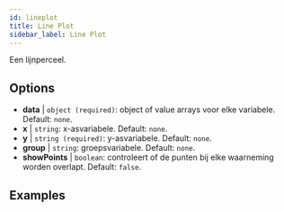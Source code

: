 ```yaml
---
id: lineplot
title: Line Plot
sidebar_label: Line Plot
---
```


Een lijnperceel.

## Options

* __data__ | `object (required)`: object of value arrays voor elke variabele. Default: `none`.
* __x__ | `string`: x-asvariabele. Default: `none`.
* __y__ | `string (required)`: y-asvariabele. Default: `none`.
* __group__ | `string`: groepsvariabele. Default: `none`.
* __showPoints__ | `boolean`: controleert of de punten bij elke waarneming worden overlapt. Default: `false`.


## Examples

